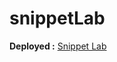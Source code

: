 # snippetLab

**Deployed :** [Snippet Lab](https://66f1a605856abd5e2663ca11--charming-blancmange-d8b3da.netlify.app/)
